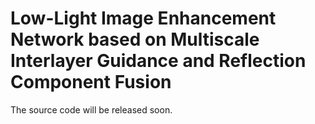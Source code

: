 # Low-Light Image Enhancement Network based on Multiscale Interlayer Guidance and Reflection Component Fusion
The source code will be released soon.
